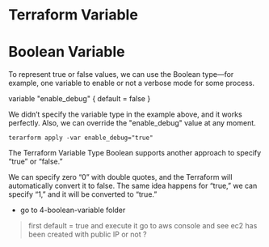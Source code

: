 # Terraform Variable







# Boolean Variable

To represent true or false values, we can use the Boolean type—for example, one variable to enable or not a verbose mode for some process.

variable "enable_debug" {
  default = false
}

We didn’t specify the variable type in the example above, and it works perfectly. Also, we can override the "enable_debug" value at any moment.

```
terarform apply -var enable_debug="true"
```

The Terraform Variable Type Boolean supports another approach to specify “true” or “false.”

We can specify zero “0” with double quotes, and the Terraform will automatically convert it to false. The same idea happens for “true,” we can specify “1,” and it will be converted to “true.”


- go to 4-boolean-variable folder

> first default = true and execute it
> go to aws console and see ec2 has been created with public IP or not ?






